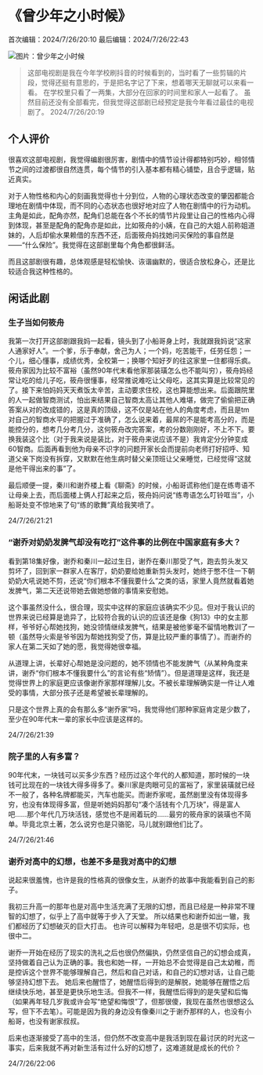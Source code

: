 # 《曾少年之小时候》
首次编辑：2024/7/26/20:10
最后编辑：2024/7/26/22:43

![图片：曾少年之小时候](../media/image/article/曾少年之小时候.jpg)

> 这部电视剧是我在今年学校刷抖音的时候看到的，当时看了一些剪辑的片段，觉得还挺有意思的，于是把名字记了下来，想着哪天无聊就可以来看一看。
> 在学校里只看了一两集，大部分在回家的时间里和家人一起看了。
> 虽然目前还没有全部看完，但我觉得这部剧已经预定是我今年看过最佳的电视剧了。
> 2024/7/26/20:19

## 个人评价
很喜欢这部电视剧，我觉得编剧很厉害，剧情中的情节设计得都特别巧妙，相邻情节之间的过渡都很自然连贯，每个情节的引入基本都有精心铺垫，且合乎逻辑，贴近真实。

对于人物性格和内心的刻画我觉得也十分到位，人物的心理状态改变的肇因都能合理地在剧情中体现，而不同的心态状态也很好地对应了人物在剧情中的行为动机。主角是如此，配角亦然，配角们总能在各个不长的情节片段里让自己的性格内心得到体现，甚至是配角的配角亦是如此，比如筱舟的小姨，在自己的大姐人前称姐道妹的，人后却偷水果赖借的东西不还，后面筱舟妈找她问买保险的事自然是——“什么保险”。我觉得在这部剧里每个角色都很鲜活。

而且这部剧很有趣，总体观感是轻松愉快、诙谐幽默的，很适合放松身心，还是比较适合我这种性格的。

## 闲话此剧
### 生子当如何筱舟
我第一次打开这部剧跟我妈一起看，镜头到了小船哥身上时，我就跟我妈说“这家人通家好人”。一个爹，乐于奉献，舍己为人；一个妈，吃苦能干，任劳任怨；一个儿，细心懂事，成绩优秀，全校第一；换哪个知好歹的往这家里一住都得乐疯。
筱舟家因为比较不富裕（虽然90年代末看他家那装璜怎么也不能叫穷），筱舟妈经常让吃的给儿子吃，筱舟很懂事，经常推说难吃让父母吃，这其实算是比较常见的了。接下来怕妈妈天天煮饭太辛苦，主动要求住校，这也算能想出来。后面跟院里的人一起做智商测试，怕出来结果自己智商太高让其他人难堪，做完了偷偷把正确答案从对的改成错的，这是真的顶级，这不仅是站在他人的角度考虑，而且是tm对自己的智商水平的把握过于准确了，怎么说来着，最屌的不是能考高分的，而是能控分的，想考几分考几分，这何筱舟改完答案，考的分数刚刚好，不上不下。要换我装这个比（对于我来说是装比，对于筱舟来说应该不是）我肯定分分钟变成60智商。后面再看到他为母亲不识字的问题开家长会而提前向老师打好招呼、知道父亲下岗没有拆穿，又默默在他生病时替父亲顶班让父亲睡觉，已经觉得“这就是他干得出来的事”了。

最后顺便一提，秦川和谢乔楼上看《聊斋》的时候，小船哥谎称他们是在练粤语不让母亲上去，而后面楼上俩人打起来之后，筱舟妈问说“练粤语怎么叮铃哐当”，小船哥处变不惊地来了句“练的歌舞”真给我笑喷了。

24/7/26/21:21

### “谢乔对奶奶发脾气却没有吃打”这件事的比例在中国家庭有多大？
看到第18集好像，谢乔和秦川一起过生日，谢乔在秦川那受了气，跑去剪头发又剪坏了，回到家一群家人在客厅，奶奶要给她重新剪头发时，她终于憋不住一下朝奶奶大吼说她不剪，还说“你们根本不懂我要什么”之类的话，家里人竟然就看着她发脾气，第二天还说带她去做她想做的事情来安慰她。

这个事虽然没什么，很合理，现实中这样的家庭应该确实不少见。但对于我认识的世界来说已经算是诡异了，比较符合我的认识的应该还是像《狗13》中的女主那样，爷爷好心帮她找狗，她没领情继续发脾气，结果是被他爹毫不留情地教训了一顿（虽然导火索是爷爷因为帮她找狗受了伤，算是比较严重的事情了）。而谢乔的家人在第二天如了她的愿，我觉得她很幸福。

从道理上讲，长辈好心帮她是没问题的，她不领情也不能发脾气（从某种角度来讲，谢乔“你们根本不懂我要什么”的言论有些“矫情”）。但是道理是这样，我还是觉得世界上的家庭更应该像谢乔家那样理解儿女。不被长辈理解确实是一件让人难受的事情，大部分孩子还是希望被长辈理解的。

只是这个世界上真的会有那么多“谢乔家”吗，我觉得他们那种家庭肯定是少数了，至少在90年代末一辈的家长中应该是这样的。

24/7/26/21:39

### 院子里的人有多富？
90年代末，一块钱可以买多少东西？经历过这个年代的人都知道，那时候的一块钱可比现在的一块钱大得多得多了。秦川家是肉眼可见的富裕了，家里装璜就已经不一般了，各种名牌都能买，汽车也能买。而谢乔家呢，虽然剧里没有体现得多穷，也没有体现得多富，但是听她妈妈那句“凑个活钱有个几万块”，得是富人吧……那个年代几万块活钱，感觉也不是闹着玩的……最穷的筱舟家的装璜也不简单。毕竟北京土著，怎么说穷也是只骆驼，马儿就别跟他们比了。

24/7/26/21:46

### 谢乔对高中的幻想，也差不多是我对高中的幻想
说起来很羞愧，也许是我的性格真的很像女生，从谢乔的故事中我能看到自己的影子。

我初三升高一的那年也是对高中生活充满了无限的幻想，而且已经是一种非常不理智的幻想了，似乎上了高中就等于步入了天堂。
所以结果也和谢乔如出一辙，我们都经历了幻想破灭的巨大打击。
也许可以解释为年轻吧，总是很不切实际，也很中二。

谢乔一开始在经历了现实的洗礼之后也很仍然偏执，仍然坚信自己的幻想会成真，坚持做着自己认为正确的事。我也和她一样，一开始总不会觉得是自己太幼稚，而是控诉这个世界不能够理解自己，然后和自己对话，和自己的幻想对话，让自己能够坚持幻想下去。
她后来也醒悟了，她醒悟后得到的是解脱，她能够在醒悟之后继续快乐地，甚至是更快乐地生活。但我不一样，我醒悟后得到的是失望和后悔（如果再年轻几岁我或许会写“绝望和悔恨”了，但那很傻，我现在虽然也很想这么写，但下不去笔）。可能是因为我的身边没有像秦川之于谢乔那样的人，也没有小船哥，也没有谢家叔叔。

后来也逐渐接受了高中的生活，但仍然不改变高中是我活到现在最讨厌的时光这一事实，后来我就不再对新生活有过什么好的幻想了，这难道就是成长的代价？

24/7/26/22:06